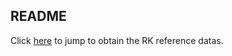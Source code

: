 ## README

Click [here](https://mega.nz/fm/OtwCzY5C) to jump to obtain the RK reference datas.







